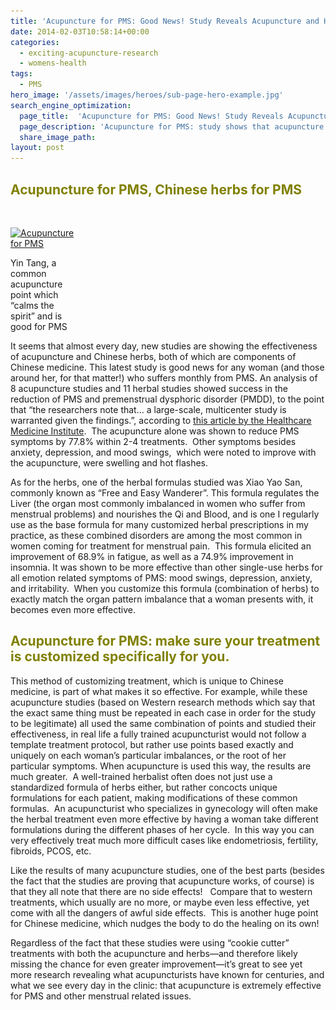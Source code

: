 ```yaml
---
title: 'Acupuncture for PMS: Good News! Study Reveals Acupuncture and Herbs both Extremely Effective'
date: 2014-02-03T10:58:14+00:00
categories:
  - exciting-acupuncture-research
  - womens-health
tags:
  - PMS
hero_image: '/assets/images/heroes/sub-page-hero-example.jpg'
search_engine_optimization:
  page_title:  'Acupuncture for PMS: Good News! Study Reveals Acupuncture and Herbs both Extremely Effective'
  page_description: 'Acupuncture for PMS: study shows that acupuncture reduced PMS by 77.8%. Herbs helped fatigue and insomnia by 68-79%. '
  share_image_path:
layout: post
---
```

## <span style="color: #808000;">Acupuncture for PMS, Chinese herbs for PMS</span>

&nbsp;

<div id="attachment_1848" style="width: 110px" class="wp-caption alignleft">
  <a href="/assets/images/wp-content/uploads/2014/02/Acupuncture-Point-Yin-tang-for-PMS.jpg"><img class="size-thumbnail wp-image-1848 " title="Acupuncture for PMS: Point Yin Tang" src="/assets/images/wp-content/uploads/2014/02/Acupuncture-Point-Yin-tang-for-PMS-100x150.jpg" alt="Acupuncture for PMS" width="100" height="150" srcset="/assets/images/wp-content/uploads/2014/02/Acupuncture-Point-Yin-tang-for-PMS-100x150.jpg 100w, /assets/images/wp-content/uploads/2014/02/Acupuncture-Point-Yin-tang-for-PMS-200x300.jpg 200w, /assets/images/wp-content/uploads/2014/02/Acupuncture-Point-Yin-tang-for-PMS.jpg 375w" sizes="(max-width: 100px) 100vw, 100px" /></a>
  
  <p class="wp-caption-text">
    Yin Tang, a common acupuncture point which &#8220;calms the spirit&#8221; and is good for PMS
  </p>
</div>

It seems that almost every day, new studies are showing the effectiveness of acupuncture and Chinese herbs, both of which are components of Chinese medicine. This latest study is good news for any woman (and those around her, for that matter!) who suffers monthly from PMS. An analysis of 8 acupuncture studies and 11 herbal studies showed success in the reduction of PMS and premenstrual dysphoric disorder (PMDD), to the point that &#8220;the researchers note that&#8230; a large-scale, multicenter study is warranted given the findings.&#8221;, according to <a title="Acupuncture treats PMS" href="http://www.healthcmi.com/Acupuncture-Continuing-Education-News/1237-acupunctureherbspmscv4cv6gb34" target="_blank" rel="noopener">this article by the Healthcare Medicine Institute</a>.  The acupuncture alone was shown to reduce PMS symptoms by 77.8% within 2-4 treatments.  Other symptoms besides anxiety, depression, and mood swings,  which were noted to improve with the acupuncture, were swelling and hot flashes.

As for the herbs, one of the herbal formulas studied was Xiao Yao San, commonly known as &#8220;Free and Easy Wanderer&#8221;. This formula regulates the Liver (the organ most commonly imbalanced in women who suffer from menstrual problems) and nourishes the Qi and Blood, and is one I regularly use as the base formula for many customized herbal prescriptions in my practice, as these combined disorders are among the most common in women coming for treatment for menstrual pain.  This formula elicited an improvement of 68.9% in fatigue, as well as a 74.9% improvement in insomnia. It was shown to be more effective than other single-use herbs for all emotion related symptoms of PMS: mood swings, depression, anxiety, and irritability.  When you customize this formula (combination of herbs) to exactly match the organ pattern imbalance that a woman presents with, it becomes even more effective.

## <span style="color: #808000;">Acupuncture for PMS: make sure your treatment is customized specifically for you.</span>

This method of customizing treatment, which is unique to Chinese medicine, is part of what makes it so effective. For example, while these acupuncture studies (based on Western research methods which say that the exact same thing must be repeated in each case in order for the study to be legitimate) all used the same combination of points and studied their effectiveness, in real life a fully trained acupuncturist would not follow a template treatment protocol, but rather use points based exactly and uniquely on each woman&#8217;s particular imbalances, or the root of her particular symptoms. When acupuncture is used this way, the results are much greater.  A well-trained herbalist often does not just use a standardized formula of herbs either, but rather concocts unique formulations for each patient, making modifications of these common formulas.  An acupuncturist who specializes in gynecology will often make the herbal treatment even more effective by having a woman take different formulations during the different phases of her cycle.  In this way you can very effectively treat much more difficult cases like endometriosis, fertility, fibroids, PCOS, etc.

Like the results of many acupuncture studies, one of the best parts (besides the fact that the studies are proving that acupuncture works, of course) is that they all note that there are no side effects!   Compare that to western treatments, which usually are no more, or maybe even less effective, yet come with all the dangers of awful side effects.  This is another huge point for Chinese medicine, which nudges the body to do the healing on its own!

Regardless of the fact that these studies were using &#8220;cookie cutter&#8221; treatments with both the acupuncture and herbs&#8212;and therefore likely missing the chance for even greater improvement&#8212;it&#8217;s great to see yet more research revealing what acupuncturists have known for centuries, and what we see every day in the clinic: that acupuncture is extremely effective for PMS and other menstrual related issues.

&nbsp;